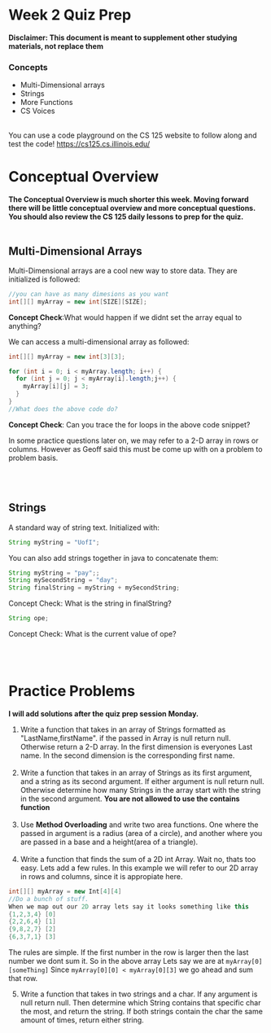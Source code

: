# Week 2 Quiz Prep
**Disclaimer: This document is meant to supplement other studying materials, not replace them**<br>

### Concepts
   * Multi-Dimensional arrays
   * Strings
   * More Functions
   * CS Voices
   <br></br>
   
   You can use a code playground on the CS 125 website to follow along and test the code! https://cs125.cs.illinois.edu/
   

# Conceptual Overview
**The Conceptual Overview is much shorter this week. Moving forward there will be little conceptual overview and more conceptual questions. You should also review the CS 125 daily lessons to prep for the quiz.**
<br></br>
## Multi-Dimensional Arrays
Multi-Dimensional arrays are a cool new way to store data. They are initialized is followed:
```Java
//you can have as many dimesions as you want
int[][] myArray = new int[SIZE][SIZE];
```
**Concept Check**:What would happen if we didnt set the array equal to anything?

We can access a multi-dimensional array as followed:
```Java
int[][] myArray = new int[3][3];

for (int i = 0; i < myArray.length; i++) {
  for (int j = 0; j < myArray[i].length;j++) {
    myArray[i][j] = 3;
  }
}
//What does the above code do?
```
**Concept Check**: Can you trace the for loops in the above code snippet?

In some practice questions later on, we may refer to a 2-D array in rows or columns. However as Geoff said this must be come up with on a problem to problem basis.

  <br></br>
  ## Strings
  A standard way of string text. Initialized with:
  ```java
  String myString = "UofI";
  ```
  You can also add strings together in java to concatenate them:
  ```java
  String myString = "pay";;
  String mySecondString = "day";
  String finalString = myString + mySecondString;
  ```
  Concept Check: What is the string in finalString?<br>
  ```Java
  String ope;
  ```
  Concept Check: What is the current value of ope?
  

 <br></br>
 # Practice Problems
 **I will add solutions after the quiz prep session Monday.**<br>

 
 1. Write a function that takes in an array of Strings formatted as "LastName,firstName". if the passed in Array is null return null. Otherwise return a 2-D array. In the first dimension is everyones Last name. In the second dimension is the corresponding first name.
  <br></br>
 2. Write a function that takes in an array of Strings as its first argument, and a string as its second argument. If either argument is null return null. Otherwise determine how many Strings in the array start with the string in the second argument. **You are not allowed to use the contains function**
   <br></br>
 3. Use **Method Overloading** and write two area functions. One where the passed in argument is a radius (area of a circle), and another where you are passed in a base and a height(area of a triangle).
    <br></br>
4. Write a function that finds the sum of a 2D int Array. Wait no, thats too easy. Lets add a few rules. In this example we will refer to our 2D array in rows and columns, since it is appropiate here.
```java
int[][] myArray = new Int[4][4]
//Do a bunch of stuff.
When we map out our 2D array lets say it looks something like this
{1,2,3,4} [0]
{2,2,6,4} [1]
{9,8,2,7} [2]
{6,3,7,1} [3]
```
The rules are simple. If the first number in the row is larger then the last number we dont sum it. So in the above array Lets say we are at ``myArray[0][someThing]`` Since ``myArray[0][0] < myArray[0][3]`` we go ahead and sum that row. <br>

5. Write a function that takes in two strings and a char. If any argument is null return null. Then determine which String contains that specific char the most, and return the string. If both strings contain the char the same amount of times, return either string.


  
  


